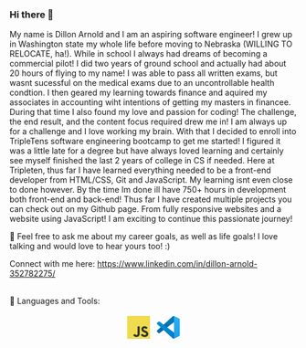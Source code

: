 ### Hi there 👋

My name is Dillon Arnold and I am an aspiring software engineer! I grew up in Washington state my whole life before moving to Nebraska (WILLING TO RELOCATE, ha!). While in school I always had dreams of becoming a commercial pilot! I did two years of ground school and actually had about 20 hours of flying to my name! I was able to pass all written exams, but wasnt sucessful on the medical exams due to an uncontrollable health condtion. 
I then geared my learning towards finance and aquired my associates in accounting wiht intentions of getting my masters in financee. During that time I also found my love and passion for coding! 
The challenge, the end result, and the content focus required drew me in! I am always up for a challenge and I love working my brain. With that I decided to enroll into TripleTens software engineering bootcamp to get me started! I figured it was a little late for a degree but have always loved learning and certainly see myself finished the last 2 years of college in CS if needed. 
Here at Tripleten, thus far I have learned everything needed to be a front-end developer from HTML/CSS, Git and JavaScript. My learning isnt even close to done however. By the time Im done ill have 750+ hours in development both front-end and back-end! 
Thus far I have created multiple projects you can check out on my Github page. From fully responsive websites and a website using JavaScript! I am exciting to continue this passionate journey! 

💬 Feel free to ask me about my career goals, as well as life goals! I love talking and would love to hear yours too! :)

Connect with me here: https://www.linkedin.com/in/dillon-arnold-352782275/

  <br /> 
 🧰 Languages and Tools:
  <p align="center">
  <img src="https://raw.githubusercontent.com/github/explore/80688e429a7d4ef2fca1e82350fe8e3517d3494d/topics/javascript/javascript.png" alt="Javascript" height="40" style="vertical-align:top; margin:4px">
    <img src="https://raw.githubusercontent.com/github/explore/80688e429a7d4ef2fca1e82350fe8e3517d3494d/topics/visual-studio-code/visual-studio-code.png" alt="VS Code" height="40" style="vertical-align:top; margin:4px">
  </p>

  

  

